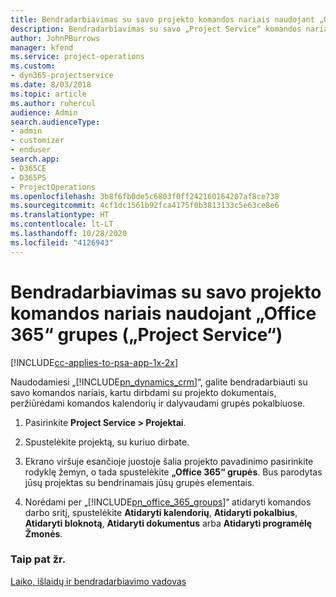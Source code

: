 ```yaml
---
title: Bendradarbiavimas su savo projekto komandos nariais naudojant „Office 365“ grupes
description: Bendradarbiavimas su savo „Project Service“ komandos nariais naudojant „Office 365“ grupes
author: JohnPBurrows
manager: kfend
ms.service: project-operations
ms.custom:
- dyn365-projectservice
ms.date: 8/03/2018
ms.topic: article
ms.author: ruhercul
audience: Admin
search.audienceType:
- admin
- customizer
- enduser
search.app:
- D365CE
- D365PS
- ProjectOperations
ms.openlocfilehash: 3b8f6fb0de5c6803f0ff242160164207af8ce738
ms.sourcegitcommit: 4cf1dc1561b92fca4175f0b3813133c5e63ce8e6
ms.translationtype: HT
ms.contentlocale: lt-LT
ms.lasthandoff: 10/28/2020
ms.locfileid: "4126943"
---
```

# <a name="collaborate-with-your-project-team-members-with-office-365-groups-project-service"></a>Bendradarbiavimas su savo projekto komandos nariais naudojant „Office 365“ grupes („Project Service“)

[!INCLUDE[cc-applies-to-psa-app-1x-2x](../includes/cc-applies-to-psa-app-1x-2x.md)]

Naudodamiesi „[!INCLUDE[pn_dynamics_crm](../includes/pn-dynamics-crm.md)]“, galite bendradarbiauti su savo komandos nariais, kartu dirbdami su projekto dokumentais, peržiūrėdami komandos kalendorių ir dalyvaudami grupės pokalbiuose.  
  
1. Pasirinkite **Project Service > Projektai**.  
  
2. Spustelėkite projektą, su kuriuo dirbate.  
  
3. Ekrano viršuje esančioje juostoje šalia projekto pavadinimo pasirinkite rodyklę žemyn, o tada spustelėkite **„Office 365“ grupės**. Bus parodytas jūsų projektas su bendrinamais jūsų grupės elementais.  
  
4. Norėdami per „[!INCLUDE[pn_office_365_groups](../includes/pn-office-365-groups.md)]“ atidaryti komandos darbo sritį, spustelėkite **Atidaryti kalendorių**, **Atidaryti pokalbius**, **Atidaryti bloknotą**, **Atidaryti dokumentus** arba **Atidaryti programėlę Žmonės**.  
  
### <a name="see-also"></a>Taip pat žr.  
 [Laiko, išlaidų ir bendradarbiavimo vadovas](../psa/time-expense-collaboration-guide.md)
